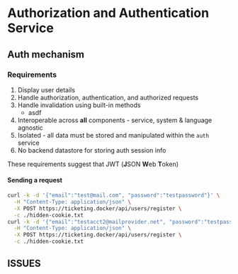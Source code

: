 # Authorization and Authentication Service

## Auth mechanism

### Requirements

1. Display user details
1. Handle authorization, authentication, and authorized requests
1. Handle invalidation using built-in methods
   - asdf
1. Interoperable across **all** components - service, system & language agnostic
1. Isolated - all data must be stored and manipulated within the `auth` service
1. No backend datastore for storing auth session info

These requirements suggest that JWT (**J**SON **W**eb **T**oken)

#### Sending a request

```sh
curl -k -d '{"email":"test@mail.com", "password":"testpassword"}' \
  -H "Content-Type: application/json" \
  -X POST https://ticketing.docker/api/users/register \
  -c ./hidden-cookie.txt
curl -k -d '{"email":"testacct2@mailprovider.net", "password":"testpassword"}' \
  -H "Content-Type: application/json" \
  -X POST https://ticketing.docker/api/users/register \
  -c ./hidden-cookie.txt
```

## ISSUES
